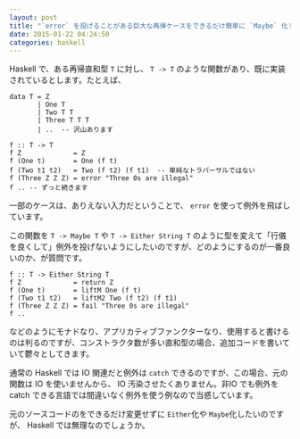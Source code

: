 ```yaml
---
layout: post
title: "`error` を投げることがある巨大な再帰ケースをできるだけ簡単に `Maybe` 化する方法はありますか"
date: 2015-01-22 04:24:50
categories: haskell
---
```

<p>Haskell で、ある再帰直和型 <code>T</code> に対し、 <code>T -&gt; T</code> のような関数があり、既に実装されているとします。たとえば、</p>

<pre><code>data T = Z
       | One T
       | Two T T
       | Three T T T
       | ..  -- 沢山あります

f :: T -&gt; T
f Z             = Z
f (One t)       = One (f t)
f (Two t1 t2)   = Two (f t2) (f t1)  -- 単純なトラバーサルではない
f (Three Z Z Z) = error "Three 0s are illegal"
f .. -- ずっと続きます
</code></pre>

<p>一部のケースは、ありえない入力だということで、 <code>error</code> を使って例外を飛ばしています。</p>

<p>この関数を <code>T -&gt; Maybe T</code> や <code>T -&gt; Either String T</code> のように型を変えて「行儀を良くして」例外を投げないようにしたいのですが、どのようにするのが一番良いのか、が質問です。</p>

<pre><code>f :: T -&gt; Either String T
f Z             = return Z
f (One t)       = liftM One (f t)
f (Two t1 t2)   = liftM2 Two (f t2) (f t1)
f (Three Z Z Z) = fail "Three 0s are illegal"
f ..
</code></pre>

<p>などのようにモナドなり、アプリカティブファンクターなり、使用すると書けるのは判るのですが、コンストラクタ数が多い直和型の場合、追加コードを書いていて鬱々としてきます。</p>

<p>通常の Haskell では IO 関連だと例外は <code>catch</code> できるのですが、この場合、元の関数は IO を使いませんから、 IO 汚染させたくありません。非IO でも例外を catch できる言語では間違いなく例外を使う例なので当惑しています。</p>

<p>元のソースコードのをできるだけ変更せずに <code>Either</code>化や <code>Maybe</code>化したいのですが、 Haskell では無理なのでしょうか。</p>
